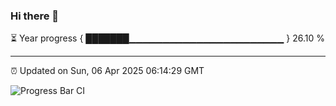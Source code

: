### Hi there 👋

⏳ Year progress { ███████▁▁▁▁▁▁▁▁▁▁▁▁▁▁▁▁▁▁▁▁▁▁▁ } 26.10 %

---

⏰ Updated on Sun, 06 Apr 2025 06:14:29 GMT

![Progress Bar CI](https://github.com/Shyam-Makwana/GitHub-Actions-Demo/workflows/Progress%20Bar%20CI/badge.svg)
